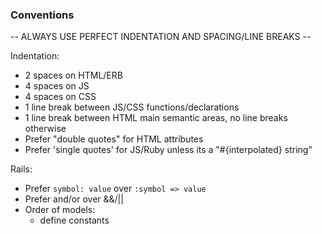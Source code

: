 
### Conventions

-- ALWAYS USE PERFECT INDENTATION AND SPACING/LINE BREAKS --

Indentation:
 * 2 spaces on HTML/ERB
 * 4 spaces on JS
 * 4 spaces on CSS
 * 1 line break between JS/CSS functions/declarations
 * 1 line break between HTML main semantic areas, no line breaks otherwise
 * Prefer "double quotes" for HTML attributes
 * Prefer 'single quotes' for JS/Ruby unless its a "#{interpolated} string"

Rails:
 * Prefer `symbol: value` over `:symbol => value`
 * Prefer and/or over &&/||
 * Order of models:
   * define constants
